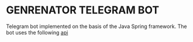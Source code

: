 # GENRENATOR TELEGRAM BOT

Telegram bot implemented on the basis of the Java Spring framework.
The bot uses the following [api](https://binaryjazz.us/genrenator-api/")
